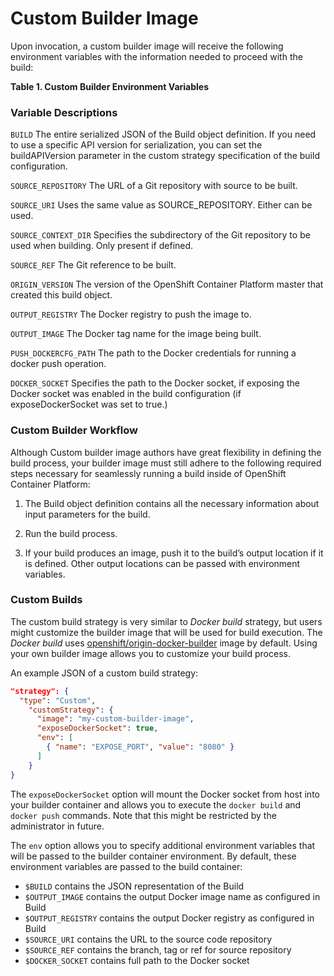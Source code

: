 # Custom Builder Image

Upon invocation, a custom builder image will receive the following environment variables with the information needed to proceed with the build:

**Table 1. Custom Builder Environment Variables**

### Variable Descriptions

`BUILD`                The entire serialized JSON of the Build object definition. If you need to use a specific API version for serialization, you can set the buildAPIVersion parameter in the custom strategy specification of the build configuration.

`SOURCE_REPOSITORY`    The URL of a Git repository with source to be built.

`SOURCE_URI`           Uses the same value as SOURCE_REPOSITORY. Either can be used.

`SOURCE_CONTEXT_DIR`   Specifies the subdirectory of the Git repository to be used when building. Only present if defined.

`SOURCE_REF`           The Git reference to be built.

`ORIGIN_VERSION`       The version of the OpenShift Container Platform master that created this build object.

`OUTPUT_REGISTRY`      The Docker registry to push the image to.

`OUTPUT_IMAGE`         The Docker tag name for the image being built.

`PUSH_DOCKERCFG_PATH`  The path to the Docker credentials for running a docker push operation.

`DOCKER_SOCKET`        Specifies the path to the Docker socket, if exposing the Docker socket was enabled in the build configuration (if exposeDockerSocket was set to true.)


### Custom Builder Workflow


Although Custom builder image authors have great flexibility in defining the build process, your builder image must still adhere to the following required steps necessary for seamlessly running a build inside of OpenShift Container Platform:

1.    The Build object definition contains all the necessary information about input parameters for the build.

2.    Run the build process.

3.    If your build produces an image, push it to the build’s output location if it is defined. Other output locations can be passed with environment variables.


### Custom Builds

The custom build strategy is very similar to *Docker build* strategy, but users might customize the builder image that will be used for build execution. The *Docker build* uses [openshift/origin-docker-builder](https://hub.docker.com/r/openshift/origin-docker-builder/) image by default. Using your own builder image allows you to customize your build process.

An example JSON of a custom build strategy:

```json
"strategy": {
  "type": "Custom",
    "customStrategy": {
      "image": "my-custom-builder-image",
      "exposeDockerSocket": true,
      "env": [
        { "name": "EXPOSE_PORT", "value": "8080" }
      ]
    }
}
```

The `exposeDockerSocket` option will mount the Docker socket from host into your
builder container and allows you to execute the `docker build` and `docker push` commands.
Note that this might be restricted by the administrator in future.

The `env` option allows you to specify additional environment variables that will
be passed to the builder container environment. By default, these environment
variables are passed to the build container:

* `$BUILD` contains the JSON representation of the Build
* `$OUTPUT_IMAGE` contains the output Docker image name as configured in Build
* `$OUTPUT_REGISTRY` contains the output Docker registry as configured in Build
* `$SOURCE_URI` contains the URL to the source code repository
* `$SOURCE_REF` contains the branch, tag or ref for source repository
* `$DOCKER_SOCKET` contains full path to the Docker socket


